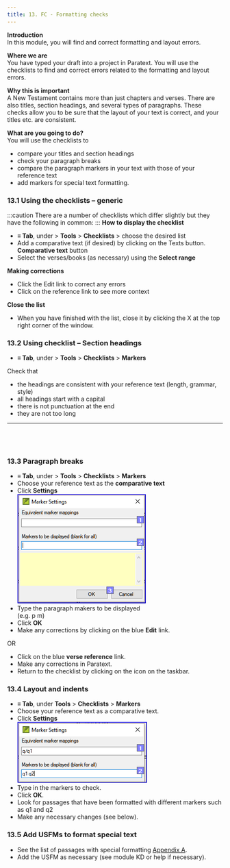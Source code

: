 ```yaml
---
title: 13. FC - Formatting checks
---
```

**Introduction**  
In this module, you will find and correct formatting and layout errors.

**Where we are**  
You have typed your draft into a project in Paratext. You will use the checklists to find and correct errors related to the formatting and layout errors.

**Why this is important**  
A New Testament contains more than just chapters and verses. There are also titles, section headings, and several types of paragraphs. These checks allow you to be sure that the layout of your text is correct, and your titles etc. are consistent.

**What are you going to do?**  
You will use the checklists to

-  compare your titles and section headings
-  check your paragraph breaks
-  compare the paragraph markers in your text with those of your reference text
-  add markers for special text formatting.

### 13.1 Using the checklists – generic
:::caution
There are a number of checklists which differ slightly but they have the following in common:
:::
**How to display the checklist**  
-  **≡ Tab**, under \> **Tools** \> **Checklists** \> choose the desired list
-  Add a comparative text (if desired) by clicking on the Texts button. **Comparative text** button
-  Select the verses/books (as necessary) using the **Select range**

**Making corrections**  
-  Click the Edit link to correct any errors
-  Click on the reference link to see more context

**Close the list**  
-  When you have finished with the list, close it by clicking the X at the top right corner of the window.

### 13.2 Using checklist – Section headings
-  **≡ Tab**, under \> **Tools** \> **Checklists** \> **Markers**

Check that

-  the headings are consistent with your reference text (length, grammar, style)
-  all headings start with a capital
-  there is not punctuation at the end
-  they are not too long
 
-----

 
-----


### 13.3 Paragraph breaks
-  **≡ Tab**, under \> **Tools** \> **Checklists** \> **Markers**
-  Choose your reference text as the **comparative text**
-  Click **Settings**  
    ![](../media/65f9db30b2456f60357c7ec00051f91c.png)
-  Type the paragraph makers to be displayed  
    (e.g. p m)
-  Click **OK**
-  Make any corrections by clicking on the blue **Edit** link.

OR

-  Click on the blue **verse reference** link.
-  Make any corrections in Paratext.
-  Return to the checklist by clicking on the icon on the taskbar.

### 13.4 Layout and indents
-  **≡ Tab**, under **Tools** \> **Checklists** \> **Markers**
-  Choose your reference text as a comparative text.
-  Click **Settings**  
    ![](../media/4d7fb5194d8f330907ee17d34cc7ab19.png)
-  Type in the markers to check.
-  Click **OK**.
-  Look for passages that have been formatted with different markers such as q1 and q2
-  Make any necessary changes (see below).

### 13.5 Add USFMs to format special text
-  See the list of passages with special formatting [Appendix A](../08-Appendix/A.st.md).
-  Add the USFM as necessary (see module KD or help if necessary).

